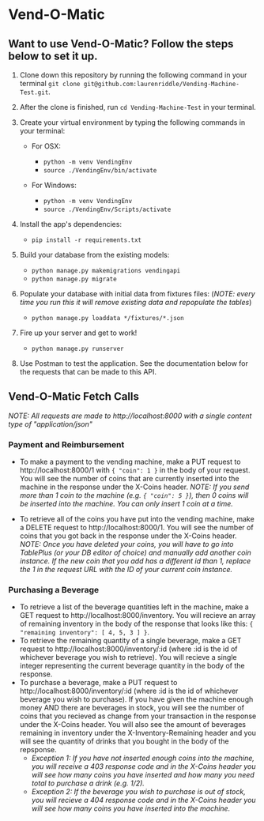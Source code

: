 # Vend-O-Matic
## Want to use Vend-O-Matic? Follow the steps below to set it up.

1. Clone down this repository by running the following command in your terminal `git clone git@github.com:laurenriddle/Vending-Machine-Test.git`.
2. After the clone is finished, run `cd Vending-Machine-Test` in your terminal. 
3. Create your virtual environment by typing the following commands in your terminal:
    - For OSX: 
        - `python -m venv VendingEnv`
        - `source ./VendingEnv/bin/activate`

    - For Windows:
        - `python -m venv VendingEnv`
        - `source ./VendingEnv/Scripts/activate`

4. Install the app's dependencies:

	- `pip install -r requirements.txt`

5. Build your database from the existing models:

	- `python manage.py makemigrations vendingapi`
	- `python manage.py migrate`


6. Populate your database with initial data from fixtures files: (_NOTE: every time you run this it will remove existing data and repopulate the tables_)

	- `python manage.py loaddata */fixtures/*.json`

7. Fire up your server and get to work!

	- `python manage.py runserver`

8. Use Postman to test the application. See the documentation below for the requests that can be made to this API. 


## Vend-O-Matic Fetch Calls
_NOTE: All requests are made to http://localhost:8000 with a single content type of "application/json"_
### Payment and Reimbursement

- To make a payment to the vending machine, make a PUT request to http://localhost:8000/1 with `{ "coin": 1 }` in the body of your request. You will see the number of coins that are currently inserted into the machine in the response under the X-Coins header. _NOTE: If you send more than 1 coin to the machine (e.g. `{ "coin": 5 }`), then 0 coins will be inserted into the machine. You can only insert 1 coin at a time._

- To retrieve all of the coins you have put into the vending machine, make a DELETE request to http://localhost:8000/1. You will see the number of coins that you got back in the response under the X-Coins header. _NOTE: Once you have deleted your coins, you will have to go into TablePlus (or your DB editor of choice) and manually add another coin instance. If the new coin that you add has a different id than 1, replace the 1 in the request URL with the ID of your current coin instance._

### Purchasing a Beverage
- To retrieve a list of the beverage quantities left in the machine, make a GET request to http://localhost:8000/inventory. You will recieve an array of remaining inventory in the body of the response that looks like this: `{ "remaining inventory": [ 4, 5, 3 ] }`.
- To retrieve the remaining quantity of a single beverage, make a GET request to http://localhost:8000/inventory/:id (where :id is the id of whichever beverage you wish to retrieve). You will recieve a single integer representing the current beverage quantity in the body of the response.
- To purchase a beverage, make a PUT request to http://localhost:8000/inventory/:id (where :id is the id of whichever beverage you wish to purchase). If you have given the machine enough money AND there are beverages in stock, you will see the number of coins that you recieved as change from your transaction in the response under the X-Coins header. You will also see the amount of beverages remaining in inventory under the X-Inventory-Remaining header and you will see the quantity of drinks that you bought in the body of the repsponse. 
    - _Exception 1: If you have not inserted enough coins into the machine, you will receive a 403 response code and in the X-Coins header you will see how many coins you have inserted and how many you need total to purchase a drink (e.g. 1/2)._
    - _Exception 2: If the beverage you wish to purchase is out of stock, you will recieve a 404 response code and in the X-Coins header you will see how many coins you have inserted into the machine._